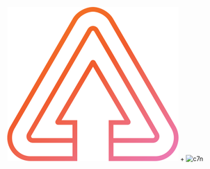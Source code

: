 ![triplelift-logo.png](.img/triplelift-logo.png) + <img src=".img/cloudcustodian-logo.png" alt="c7n" width="200"/>